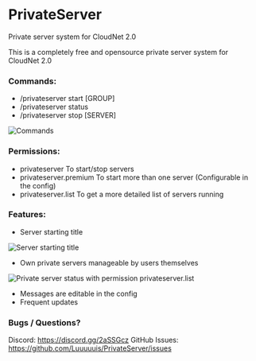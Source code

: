 # PrivateServer
Private server system for CloudNet 2.0

This is a completely free and opensource private server system for CloudNet 2.0

### Commands:
+ /privateserver start [GROUP]
+ /privateserver status
+ /privateserver stop [SERVER] 

![Commands](https://i.ibb.co/xjfCshS/c1t-TE-Oa-Q4-Wf17a-GBHcctw.png "Commands")

### Permissions:
+ privateserver To start/stop servers
+ privateserver.premium To start more than one server (Configurable in the config)
+ privateserver.list To get a more detailed list of servers running

### Features:
+ Server starting title 

![Server starting title](https://i.ibb.co/XjgG569/image.png "Server starting title")

+ Own private servers manageable by users themselves

![Private server status with permission privateserver.list](https://i.ibb.co/m9DXTWc/image.png "List of private servers")

+ Messages are editable in the config
+ Frequent updates

### Bugs / Questions?
Discord: https://discord.gg/2aSSGcz
GitHub Issues: https://github.com/Luuuuuis/PrivateServer/issues
